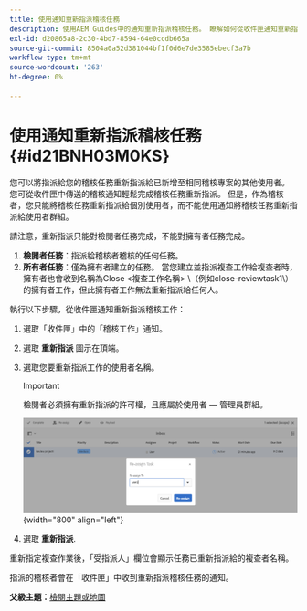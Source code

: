 ```yaml
---
title: 使用通知重新指派稽核任務
description: 使用AEM Guides中的通知重新指派稽核任務。 瞭解如何從收件匣通知重新指派稽核者任務。
exl-id: d20865a8-2c30-4bd7-8594-64e0ccdb665a
source-git-commit: 8504a0a52d381044bf1f0d6e7de3585ebecf3a7b
workflow-type: tm+mt
source-wordcount: '263'
ht-degree: 0%

---
```


# 使用通知重新指派稽核任務 {#id21BNH03M0KS}

您可以將指派給您的稽核任務重新指派給已新增至相同稽核專案的其他使用者。 您可從收件匣中傳送的稽核通知輕鬆完成稽核任務重新指派。 但是，作為稽核者，您只能將稽核任務重新指派給個別使用者，而不能使用通知將稽核任務重新指派給使用者群組。

請注意，重新指派只能對檢閱者任務完成，不能對擁有者任務完成。

1. **檢閱者任務**：指派給稽核者稽核的任何任務。
1. **所有者任務**：僅為擁有者建立的任務。 當您建立並指派複查工作給複查者時，擁有者也會收到名稱為Close &lt;複查工作名稱\> \（例如close-reviewtask1\）的擁有者工作，但此擁有者工作無法重新指派給任何人。

執行以下步驟，從收件匣通知重新指派稽核工作：

1. 選取「收件匣」中的「稽核工作」通知。
1. 選取 **重新指派** 圖示在頂端。
1. 選取您要重新指派工作的使用者名稱。

   >[!IMPORTANT]
   >
   > 檢閱者必須擁有重新指派的許可權，且應屬於使用者 — 管理員群組。

   ![](images/reassign-user-inbox.png){width="800" align="left"}

1. 選取 **重新指派**.

重新指定複查作業後，「受指派人」欄位會顯示任務已重新指派給的複查者名稱。

指派的稽核者會在「收件匣」中收到重新指派稽核任務的通知。

**父級主題：**[&#x200B;檢閱主題或地圖](review.md)
